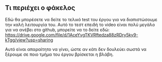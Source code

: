 ## Τι περιέχει ο φάκελος
Εδώ θα μπορέσετε να δείτε τo τελικό test του έργου για να διαπιστώσουμε την καλή λειτουργία του. Αυτό το τεστ επειδή το video είναι πολύ μεγάλο για 
να ανέβει στο github, μπορείτε να το δείτε εδώ: https://drive.google.com/file/d/1AceYvgTKVRftedza88zRDry5ky9-kTgg/view?usp=sharing

Αυτό είναι απαραίτητο να γίνει, ώστε αν κάτι δεν δουλεύει σωστά να ξέρουμε σε ποιο τμήμα του έργου βρίσκεται η βλάβη.
